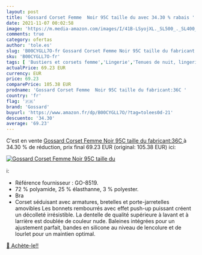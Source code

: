 ```yaml
---
layout: post
title: 'Gossard Corset Femme  Noir 95C taille du avec 34.30 % rabais '
date: 2021-11-07 00:02:58
image: 'https://m.media-amazon.com/images/I/41B-LSyojXL._SL500_._SL400_.jpg'
comments: true
category: ofertas
author: 'tole.es'
slug: 'B00CYGLL7O-fr Gossard Corset Femme Noir 95C taille du fabricant:36C'
sku: 'B00CYGLL7O-fr'
tags: [ 'Bustiers et corsets femme','Lingerie','Tenues de nuit, lingerie et sous-vêtements pour femme','Vêtements','Vêtements femme','gossard', ]
actualPrice: 69.23 EUR
currency: EUR
price: 69.23
comparePrice: 105.38 EUR
prodname: 'Gossard Corset Femme  Noir 95C taille du fabricant:36C '
country: 'fr'
flag: '🇫🇷'
brand: 'Gossard'
buyurl: 'https://www.amazon.fr/dp/B00CYGLL7O/?tag=tolees0d-21'
descuento: '34.30'
average: '69.23'
---
```


C'est en vente [Gossard Corset Femme  Noir 95C taille du fabricant:36C ](https://www.amazon.fr/dp/B00CYGLL7O/?tag=tolees0d-21)  à  34.30 % de réduction, prix final  69.23 EUR (original: 105.38 EUR) ici:

[![Gossard Corset Femme  Noir 95C taille du](https://m.media-amazon.com/images/I/41B-LSyojXL._SL500_._SL400_.jpg)](https://www.amazon.fr/dp/B00CYGLL7O/?tag=tolees0d-21)

ℹ️:

- Référence fournisseur : GO-8519.
- 72 % polyamide, 25 % élasthanne, 3 % polyester.
- Bra
- Corset séduisant avec armatures, bretelles et porte-jarretelles amovibles Les bonnets rembourrés avec effet push-up puissant créent un décolleté irrésistible. La dentelle de qualité supérieure à lavant et à larrière est doublée de couleur nude. Baleines intégrées pour un ajustement parfait, bandes en silicone au niveau de lencolure et de lourlet pour un maintien optimal.

[🛒 Achète-le!!](https://www.amazon.fr/dp/B00CYGLL7O/?tag=tolees0d-21)

